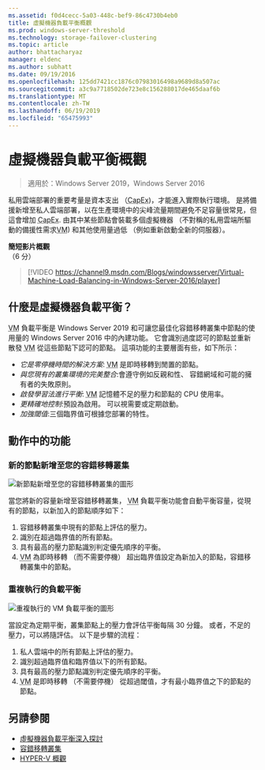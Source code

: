 ```yaml
---
ms.assetid: f0d4cecc-5a03-448c-bef9-86c4730b4eb0
title: 虛擬機器負載平衡概觀
ms.prod: windows-server-threshold
ms.technology: storage-failover-clustering
ms.topic: article
author: bhattacharyaz
manager: eldenc
ms.author: subhatt
ms.date: 09/19/2016
ms.openlocfilehash: 125dd7421cc1876c07983016498a9689d8a507ac
ms.sourcegitcommit: a3c9a7718502de723e8c156288017de465daaf6b
ms.translationtype: MT
ms.contentlocale: zh-TW
ms.lasthandoff: 06/19/2019
ms.locfileid: "65475993"
---
```

# <a name="virtual-machine-load-balancing-overview"></a>虛擬機器負載平衡概觀

> 適用於：Windows Server 2019，Windows Server 2016

私用雲端部署的重要考量是資本支出 （<abbr title="資本支出">CapEx</abbr>)，才能進入實際執行環境。 是將備援新增至私人雲端部署，以在生產環境中的尖峰流量期間避免不足容量很常見，但這會增加 <abbr title="資本支出">CapEx</abbr>. 由其中某些節點會裝載多個虛擬機器 （不對稱的私用雲端所驅動的備援性需求<abbr title="虛擬機器">VM</abbr>) 和其他使用量過低 （例如重新啟動全新的伺服器）。

<strong>簡短影片概觀</strong><br>（6 分）<br>
> [!VIDEO https://channel9.msdn.com/Blogs/windowsserver/Virtual-Machine-Load-Balancing-in-Windows-Server-2016/player]

## <a id="what-is-vm-load-balancing"></a>什麼是虛擬機器負載平衡？
<abbr title="虛擬機器">VM</abbr> 負載平衡是 Windows Server 2019 和可讓您最佳化容錯移轉叢集中節點的使用量的 Windows Server 2016 中的內建功能。 它會識別過度認可的節點並重新散發 <abbr title="虛擬機器">VM</abbr> 從這些節點下認可的節點。 這項功能的主要層面有些，如下所示：

* *它是零停機時間的解決方案*: <abbr title="虛擬機器">VM</abbr> 是即時移轉到閒置的節點。
* *與您現有的叢集環境的完美整合*:會遵守例如反親和性、 容錯網域和可能的擁有者的失敗原則。
* *啟發學習法進行平衡*: <abbr title="虛擬機器">VM</abbr> 記憶體不足的壓力和節點的 CPU 使用率。
* *更精確地控制*:預設為啟用。 可以視需要或定期啟動。
* *加強閾值*:三個臨界值可根據您部署的特性。

## <a id="feature-in-action"></a>動作中的功能
### <a id="new-node-added"></a>新的節點新增至您的容錯移轉叢集
![新節點新增至您的容錯移轉叢集的圖形](media/vm-load-balancing/overview-VM-load-balancing-1.png)

當您將新的容量新增至容錯移轉叢集， <abbr title="虛擬機器">VM</abbr> 負載平衡功能會自動平衡容量，從現有的節點，以新加入的節點順序如下：

1. 容錯移轉叢集中現有的節點上評估的壓力。
2. 識別在超過臨界值的所有節點。
3. 具有最高的壓力節點識別判定優先順序的平衡。
4. <abbr title="虛擬機器">VM</abbr> 為即時移轉 （而不需要停機） 超出臨界值設定為新加入的節點，容錯移轉叢集中的節點。

### <a id="recurring-load-balancing"></a>重複執行的負載平衡
![重複執行的 VM 負載平衡的圖形](media/vm-load-balancing/overview-VM-load-balancing-2.png)

當設定為定期平衡，叢集節點上的壓力會評估平衡每隔 30 分鐘。 或者，不足的壓力，可以將隨評估。 以下是步驟的流程：

1. 私人雲端中的所有節點上評估的壓力。
2. 識別超過臨界值和臨界值以下的所有節點。
3. 具有最高的壓力節點識別判定優先順序的平衡。
4. <abbr title="虛擬機器">VM</abbr> 是即時移轉 （不需要停機） 從超過閾值，才有最小臨界值之下的節點的節點。

## <a name="see-also"></a>另請參閱
* [虛擬機器負載平衡深入探討](vm-load-balancing-deep-dive.md)
* [容錯移轉叢集](failover-clustering-overview.md)
* [HYPER-V 概觀](../virtualization/hyper-v/Hyper-V-on-Windows-Server.md)
